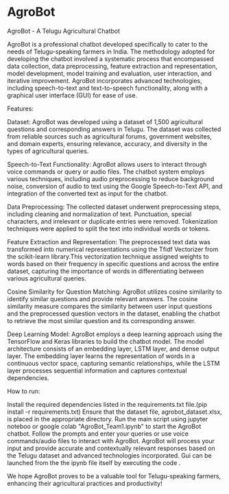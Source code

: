# AgroBot
AgroBot - A Telugu Agricultural Chatbot


AgroBot is a professional chatbot developed specifically to cater to the needs of Telugu-speaking farmers in India. The methodology adopted for developing the chatbot involved a systematic process that encompassed data collection, data preprocessing, feature extraction and representation, model development, model training and evaluation, user interaction, and iterative improvement. AgroBot incorporates advanced technologies, including speech-to-text and text-to-speech functionality, along with a graphical user interface (GUI) for ease of use.

Features:

Dataset: AgroBot was developed using a dataset of 1,500 agricultural questions and corresponding answers in Telugu. The dataset was collected from reliable sources such as agricultural forums, government websites, and domain experts, ensuring relevance, accuracy, and diversity in the types of agricultural queries.

Speech-to-Text Functionality: AgroBot allows users to interact through voice commands or query or audio files. The chatbot system employs various techniques, including audio preprocessing to reduce background noise, conversion of audio to text using the Google Speech-to-Text API, and integration of the converted text as input for the chatbot.

Data Preprocessing: The collected dataset underwent preprocessing steps, including cleaning and normalization of text. Punctuation, special characters, and irrelevant or duplicate entries were removed. Tokenization techniques were applied to split the text into individual words or tokens.

Feature Extraction and Representation: The preprocessed text data was transformed into numerical representations using the Tfidf Vectorizer from the scikit-learn library.This vectorization technique assigned weights to words based on their frequency in specific questions and across the entire dataset, capturing the importance of words in differentiating between various agricultural queries.

Cosine Similarity for Question Matching: AgroBot utilizes cosine similarity to identify similar questions and provide relevant answers. The cosine similarity measure compares the similarity between user input questions and the preprocessed question vectors in the dataset, enabling the chatbot to retrieve the most similar question and its corresponding answer.

Deep Learning Model: AgroBot employs a deep learning approach using the TensorFlow and Keras libraries to build the chatbot model. The model architecture consists of an embedding layer, LSTM layer, and dense output layer. The embedding layer learns the representation of words in a continuous vector space, capturing semantic relationships, while the LSTM layer processes sequential information and captures contextual dependencies.


How to run:

Install the required dependencies listed in the requirements.txt file.(pip install -r requirements.txt)
Ensure that the dataset file, agrobot_dataset.xlsx, is placed in the appropriate directory.
Run the main script using jupyter noteboo or google colab "AgroBot_Team1.ipynb" to start the AgroBot chatbot.
Follow the prompts and enter your queries or use voice commands/audio files to interact with AgroBot.
AgroBot will process your input and provide accurate and contextually relevant responses based on the Telugu dataset and advanced technologies incorporated.
Gui can be launched from the the ipynb file itself by executing the code .

We hope AgroBot proves to be a valuable tool for Telugu-speaking farmers, enhancing their agricultural practices and productivity!